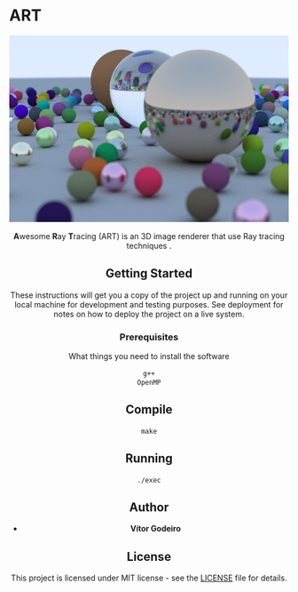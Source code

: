 # ART
<p align="center">
  <img src="https://github.com/vitorgodeiro/ART/blob/master/result.png" ><center>
</p>

 **A**wesome **R**ay **T**racing (ART) is an 3D image renderer that use Ray tracing techniques .  
 
## Getting Started

These instructions will get you a copy of the project up and running on your local machine for development and testing purposes. See deployment for notes on how to deploy the project on a live system.

### Prerequisites

What things you need to install the software 

```
g++
OpenMP
```

## Compile

```
make
```

## Running 

```
./exec
```
## Author

* **Vítor Godeiro**

## License
This project is licensed under MIT license - see the [LICENSE](LICENSE) file for details.

